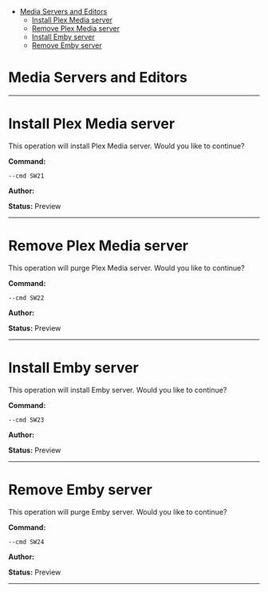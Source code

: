 - [Media Servers and Editors](#media)
  - [Install Plex Media server](#sw21)
  - [Remove Plex Media server](#sw22)
  - [Install Emby server](#sw23)
  - [Remove Emby server](#sw24)

<a id="media" style="display:none;"></a>
# Media Servers and Editors


***

<a id="sw21" style="display:none;"></a>
# Install Plex Media server
This operation will install Plex Media server.
Would you like to continue?

**Command:** 
~~~
--cmd SW21
~~~

**Author:** 

**Status:** Preview



***

<a id="sw22" style="display:none;"></a>
# Remove Plex Media server
This operation will purge Plex Media server.
Would you like to continue?

**Command:** 
~~~
--cmd SW22
~~~

**Author:** 

**Status:** Preview



***

<a id="sw23" style="display:none;"></a>
# Install Emby server
This operation will install Emby server.
Would you like to continue?

**Command:** 
~~~
--cmd SW23
~~~

**Author:** 

**Status:** Preview



***

<a id="sw24" style="display:none;"></a>
# Remove Emby server
This operation will purge Emby server.
Would you like to continue?

**Command:** 
~~~
--cmd SW24
~~~

**Author:** 

**Status:** Preview



***

